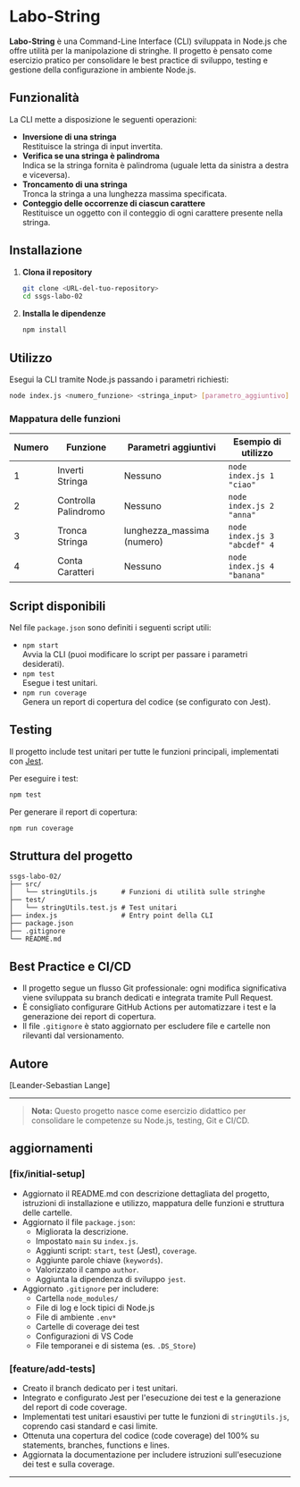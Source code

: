 # Labo-String

**Labo-String** è una Command-Line Interface (CLI) sviluppata in Node.js che offre utilità per la manipolazione di stringhe. Il progetto è pensato come esercizio pratico per consolidare le best practice di sviluppo, testing e gestione della configurazione in ambiente Node.js.

## Funzionalità

La CLI mette a disposizione le seguenti operazioni:

- **Inversione di una stringa**  
  Restituisce la stringa di input invertita.
- **Verifica se una stringa è palindroma**  
  Indica se la stringa fornita è palindroma (uguale letta da sinistra a destra e viceversa).
- **Troncamento di una stringa**  
  Tronca la stringa a una lunghezza massima specificata.
- **Conteggio delle occorrenze di ciascun carattere**  
  Restituisce un oggetto con il conteggio di ogni carattere presente nella stringa.

## Installazione

1. **Clona il repository**
   ```sh
   git clone <URL-del-tuo-repository>
   cd ssgs-labo-02
   ```

2. **Installa le dipendenze**
   ```sh
   npm install
   ```

## Utilizzo

Esegui la CLI tramite Node.js passando i parametri richiesti:

```sh
node index.js <numero_funzione> <stringa_input> [parametro_aggiuntivo]
```

### Mappatura delle funzioni

| Numero | Funzione                | Parametri aggiuntivi         | Esempio di utilizzo                                 |
|--------|------------------------|------------------------------|-----------------------------------------------------|
| 1      | Inverti Stringa        | Nessuno                      | `node index.js 1 "ciao"`                            |
| 2      | Controlla Palindromo   | Nessuno                      | `node index.js 2 "anna"`                            |
| 3      | Tronca Stringa         | lunghezza_massima (numero)   | `node index.js 3 "abcdef" 4`                        |
| 4      | Conta Caratteri        | Nessuno                      | `node index.js 4 "banana"`                          |

## Script disponibili

Nel file `package.json` sono definiti i seguenti script utili:

- `npm start`  
  Avvia la CLI (puoi modificare lo script per passare i parametri desiderati).
- `npm test`  
  Esegue i test unitari.
- `npm run coverage`  
  Genera un report di copertura del codice (se configurato con Jest).

## Testing

Il progetto include test unitari per tutte le funzioni principali, implementati con [Jest](https://jestjs.io/).

Per eseguire i test:
```sh
npm test
```

Per generare il report di copertura:
```sh
npm run coverage
```

## Struttura del progetto

```
ssgs-labo-02/
├── src/
│   └── stringUtils.js      # Funzioni di utilità sulle stringhe
├── test/
│   └── stringUtils.test.js # Test unitari
├── index.js                # Entry point della CLI
├── package.json
├── .gitignore
└── README.md
```

## Best Practice e CI/CD

- Il progetto segue un flusso Git professionale: ogni modifica significativa viene sviluppata su branch dedicati e integrata tramite Pull Request.
- È consigliato configurare GitHub Actions per automatizzare i test e la generazione dei report di copertura.
- Il file `.gitignore` è stato aggiornato per escludere file e cartelle non rilevanti dal versionamento.

## Autore

[Leander-Sebastian Lange]

---

> **Nota:** Questo progetto nasce come esercizio didattico per consolidare le competenze su Node.js, testing, Git e CI/CD.

## aggiornamenti 
### [fix/initial-setup]
- Aggiornato il README.md con descrizione dettagliata del progetto, istruzioni di installazione e utilizzo, mappatura delle funzioni e struttura delle cartelle.
- Aggiornato il file `package.json`:
  - Migliorata la descrizione.
  - Impostato `main` su `index.js`.
  - Aggiunti script: `start`, `test` (Jest), `coverage`.
  - Aggiunte parole chiave (`keywords`).
  - Valorizzato il campo `author`.
  - Aggiunta la dipendenza di sviluppo `jest`.
- Aggiornato `.gitignore` per includere:
  - Cartella `node_modules/`
  - File di log e lock tipici di Node.js
  - File di ambiente `.env*`
  - Cartelle di coverage dei test
  - Configurazioni di VS Code
  - File temporanei e di sistema (es. `.DS_Store`)

### [feature/add-tests]
- Creato il branch dedicato per i test unitari.
- Integrato e configurato Jest per l'esecuzione dei test e la generazione del report di code coverage.
- Implementati test unitari esaustivi per tutte le funzioni di `stringUtils.js`, coprendo casi standard e casi limite.
- Ottenuta una copertura del codice (code coverage) del 100% su statements, branches, functions e lines.
- Aggiornata la documentazione per includere istruzioni sull'esecuzione dei test e sulla coverage.

---
